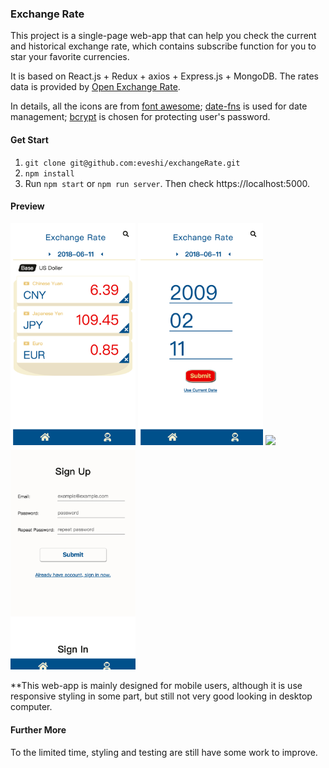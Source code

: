 ### Exchange Rate

This project is a single-page web-app that can help you check the current and historical exchange rate, which contains subscribe function for you to star your favorite currencies.

It is based on React.js + Redux + axios + Express.js + MongoDB. The rates data is provided by [Open Exchange Rate](https://openexchangerates.org/). 

In details, all the icons are from [font awesome](https://fontawesome.com/); [date-fns](https://github.com/date-fns/date-fns) is used for date management; [bcrypt](https://www.npmjs.com/package/bcrypt) is chosen for protecting user's password.

#### Get Start
1. `git clone git@github.com:eveshi/exchangeRate.git`
2. `npm install`
3. Run `npm start` or `npm run server`. Then check https://localhost:5000.

#### Preview
<img width="200" src="https://raw.githubusercontent.com/eveshi/exchangeRate/master/README/001.png"> <img width="200" src="https://raw.githubusercontent.com/eveshi/exchangeRate/master/README/002.png"> <img width="200" src="https://raw.githubusercontent.com/eveshi/exchangeRate/master/README/003.png.PNG"> <img width="200" src="https://raw.githubusercontent.com/eveshi/exchangeRate/master/README/004.png">

**This web-app is mainly designed for mobile users, although it is use responsive styling in some part, but still not very good looking in desktop computer.

#### Further More

To the limited time, styling and testing are still have some work to improve.

